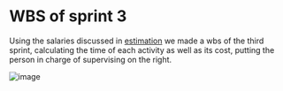 # WBS of sprint 3
Using the salaries discussed in [estimation](https://github.com/Javier-de-Jesus-Ortiz-Miss/Proyecto-FIS/blob/PD-3/Estimation%20methods/estimation.md) we made a wbs of the third sprint, calculating the time of each activity as well as its cost, putting the person in charge of supervising on the right.

![image](https://github.com/Javier-de-Jesus-Ortiz-Miss/Proyecto-FIS/blob/PD-3/assets/wbs%20sprint%203.jpg)
